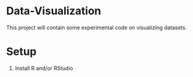 # Data-Visualization
This project will contain some experimental code on visualizing datasets.

# Setup
1. Install R and/or RStudio
